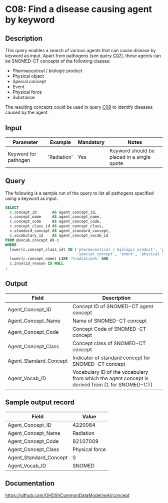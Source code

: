 <!---
Group:condition
Name:C08 Find a disease causing agent by keyword
Author:Patrick Ryan
CDM Version: 5.3
-->

# C08: Find a disease causing agent by keyword

## Description
This query enables a search of various agents that can cause disease by keyword as input. Apart from pathogens (see query  [C07](http://vocabqueries.omop.org/condition-queries/c7)), these agents can be SNOMED-CT concepts of the following classes:
- Pharmaceutical / biologic product
- Physical object
- Special concept
- Event
- Physical force
- Substance

The resulting concepts could be used in query  [C09](http://vocabqueries.omop.org/condition-queries/c9) to identify diseases caused by the agent.

## Input

|  Parameter |  Example |  Mandatory |  Notes |
| --- | --- | --- | --- |
|  Keyword for pathogen |  'Radiation' |  Yes | Keyword should be placed in a single quote |

## Query
The following is a sample run of the query to list all pathogens specified using a keyword as input.

```sql
SELECT
  c.concept_id       AS agent_concept_id,
  c.concept_name     AS agent_concept_name,
  c.concept_code     AS agent_concept_code,
  c.concept_class_id AS agent_concept_class,
  c.standard_concept AS agent_standard_concept,
  c.vocabulary_id    AS agent_concept_vocab_id
FROM @vocab.concept AS c
WHERE
  lower(c.concept_class_id) IN ('pharmaceutical / biologic product', 'physical object',
                                'special concept', 'event', 'physical force', 'substance') AND
  lower(c.concept_name) LIKE '%radiation%' AND
  c.invalid_reason IS NULL
;
```

## Output

|  Field |  Description |
| --- | --- |
|  Agent_Concept_ID |  Concept ID of SNOMED-CT agent concept |
|  Agent_Concept_Name |  Name of SNOMED-CT concept |
|  Agent_Concept_Code |  Concept Code of SNOMED-CT concept |
|  Agent_Concept_Class |  Concept class of SNOMED-CT concept |
|  Agent_Standard_Concept |  Indicator of standard concept for SNOMED-CT concept |
|  Agent_Vocab_ID |  Vocabulary ID of the vocabulary from which the agent concept is derived from (1 for SNOMED-CT) |

## Sample output record

|  Field |  Value |
| --- | --- |
|  Agent_Concept_ID |  4220084 |
|  Agent_Concept_Name |  Radiation |
|  Agent_Concept_Code |  82107009 |
|  Agent_Concept_Class |  Physical force |
|  Agent_Standard_Concept |  S |
|  Agent_Vocab_ID |  SNOMED |

## Documentation
https://github.com/OHDSI/CommonDataModel/wiki/concept

